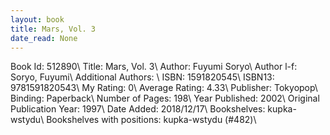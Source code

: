 ```yaml
---
layout: book
title: Mars, Vol. 3
date_read: None
---
```


Book Id: 512890\ 
Title: Mars, Vol. 3\ 
Author: Fuyumi Soryo\ 
Author l-f: Soryo, Fuyumi\ 
Additional Authors: \ 
ISBN: 1591820545\ 
ISBN13: 9781591820543\ 
My Rating: 0\ 
Average Rating: 4.33\ 
Publisher: Tokyopop\ 
Binding: Paperback\ 
Number of Pages: 198\ 
Year Published: 2002\ 
Original Publication Year: 1997\ 
Date Added: 2018/12/17\ 
Bookshelves: kupka-wstydu\ 
Bookshelves with positions: kupka-wstydu (#482)\ 

